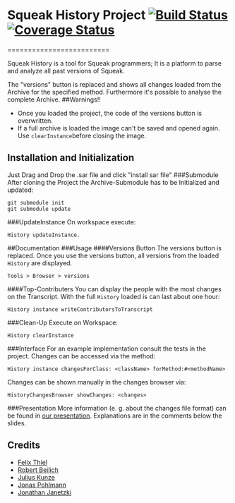 # Squeak History Project  [![Build Status](https://travis-ci.org/HPI-SWA-Teaching/SWT16-Project-01.svg?branch=master)](https://travis-ci.org/HPI-SWA-Teaching/SWT16-Project-01)[![Coverage Status](https://coveralls.io/repos/github/HPI-SWA-Teaching/SWT16-Project-01/badge.svg?branch=master)](https://coveralls.io/github/HPI-SWA-Teaching/SWT16-Project-01?branch=master)
=========================


Squeak History is a tool for Squeak programmers;
It is a platform to parse and analyze all past versions of Squeak. 

The "versions" button is replaced and shows all changes loaded from the Archive for the specified method.
Furthermore it's possible to analyse the complete Archive.
##Warnings!!
* Once you loaded the project, the code of the versions button is overwritten.
* If a full archive is loaded the image can't be saved and opened again. Use
`clearInstance`before closing the image.

## Installation and Initialization
Just Drag and Drop the .sar file and click "install sar file"
###Submodule
After cloning the Project the Archive-Submodule has to be Initialized and updated:
``` shell
git submodule init
git submodule update
```
###UpdateInstance
On workspace execute:
``` smalltalk
History updateInstance.
```

##Documentation
###Usage
####Versions Button
The versions button is replaced. Once you use the versions button, all versions from the loaded `History` are displayed.
```
Tools > Browser > versions
```
####Top-Contributers
You can display the people with the most changes on the Transcript. With the full `History` loaded is can last about one hour:
```smalltalk
History instance writeContributorsToTranscript
```
###Clean-Up
Execute on Workspace:
```smalltalk
History clearInstance
```
###Interface
For an example implementation consult the tests in the project.
Changes can be accessed via the method:
```smalltalk
History instance changesForClass: <className> forMethod:#<methodName>
```
Changes can be shown manually in the changes browser via:
```smalltalk
HistoryChangesBrowser showChanges: <changes>
```

###Presentation
More information (e. g. about the changes file format) can be found in [our presentation](https://docs.google.com/presentation/d/1QWh2Hi8F1zkmSdmuBmypmDYzYWWFsMUxKecAOb7HFPo/edit?usp=sharing). Explanations are in the comments below the slides.


## Credits
*  [Felix Thiel](https://github.com/iLoach)
*  [Robert Beilich](https://github.com/RobertBeilich)
*  [Julius Kunze](https://github.com/JuliusKunze)
*  [Jonas Pohlmann](https://github.com/PoJo93)
*  [Jonathan Janetzki](https://github.com/jjanetzki)
